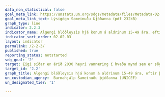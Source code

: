 ```yaml
---
data_non_statistical: false
goal_meta_link: https://unstats.un.org/sdgs/metadata/files/Metadata-02-02-03.pdf
goal_meta_link_text: Lýsigögn Sameinuðu Þjóðanna (pdf 232kB)
graph_type: line
indicator: 2.2.3
indicator_name: Algengi blóðleysis hjá konum á aldrinum 15-49 ára, eftir því hvort um meðgöngu sé að ræða. 
indicator_sort_order: 02-02-03
layout: indicator
permalink: /2-2-3/
published: true
reporting_status: notstarted
sdg_goal: '2'
target: Eigi síðar en árið 2030 heyri vannæring í hvaða mynd sem er sögunni til, þar að auki verði árið 2025 búið að ná alþjóðlegum markmiðum um að stemma stigu við kyrkingi í vexti og tæringu barna undir fimm ára aldri, og hugað að næringarþörfum unglingsstúlkna, þungaðra kvenna, kvenna með börn á brjósti og aldraðra.
target_id: '2.2'
graph_title: Algengi blóðleysis hjá konum á aldrinum 15-49 ára, eftir því hvort um meðgöngu sé að ræða. 
un_custodian_agency:  Barnahjálp Sameinuðu þjóðanna (UNICEF)
un_designated_tier: '1'

---
```

